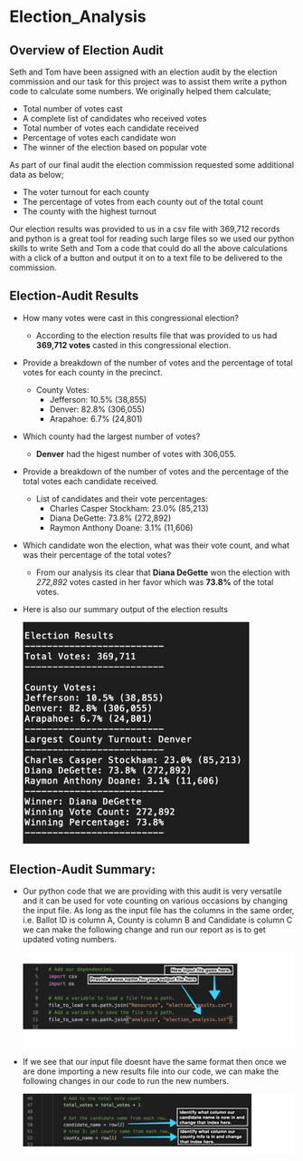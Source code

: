 # Election_Analysis

## Overview of Election Audit
Seth and Tom have been assigned with an election audit by the election commission and our task for this project was to assist them write a python code to calculate some numbers. 
We originally helped them calculate;
- Total number of votes cast
- A complete list of candidates who received votes
- Total number of votes each candidate received
- Percentage of votes each candidate won
- The winner of the election based on popular vote

As part of our final audit the election commission requested some additional data as below;
- The voter turnout for each county
- The percentage of votes from each county out of the total count
- The county with the highest turnout

Our election results was provided to us in a csv file with 369,712 records and python is a great tool for reading such large files so we used our python skills to write Seth and Tom a code that could do all the above calculations with a click of a button and output it on to a text file to be delivered to the commission. 

## Election-Audit Results
- How many votes were cast in this congressional election?

  - According to the election results file that was provided to us had **369,712 votes** casted in this congressional election. 
  
- Provide a breakdown of the number of votes and the percentage of total votes for each county in the precinct.

  - County Votes:
    - Jefferson: 10.5% (38,855)
    - Denver: 82.8% (306,055)
    - Arapahoe: 6.7% (24,801)

- Which county had the largest number of votes?

  - **Denver** had the higest number of votes with 306,055.
  
- Provide a breakdown of the number of votes and the percentage of the total votes each candidate received.

  - List of candidates and their vote percentages:
    - Charles Casper Stockham: 23.0% (85,213)
    - Diana DeGette: 73.8% (272,892)
    - Raymon Anthony Doane: 3.1% (11,606)
    
- Which candidate won the election, what was their vote count, and what was their percentage of the total votes?

  - From our analysis its clear that **Diana DeGette** won the election with *272,892* votes casted in her favor which was **73.8%** of the total votes.
  
- Here is also our summary output of the election results

  <p align="left">
  <img src="/Resources/Image_Election_results.png" width="400">
  </p>
 
## Election-Audit Summary:

- Our python code that we are providing with this audit is very versatile and it can be used for vote counting on various occasions by changing the input file. As long as the input file has the columns in the same order, i.e. Ballot ID is column A, County is column B and Candidate is column C we can make the following change and run our report as is to get updated voting numbers.
  <p align="left">
  <img src="/Resources/Image Change input file.png"width="800"/>
  </p>

- If we see that our input file doesnt have the same format then once we are done importing a new results file into our code, we can make the following changes in our code to run the new numbers. 
  <p align="left">
  <img src="/Resources/Image Change input file2.png"width="800"/>
  </p>

